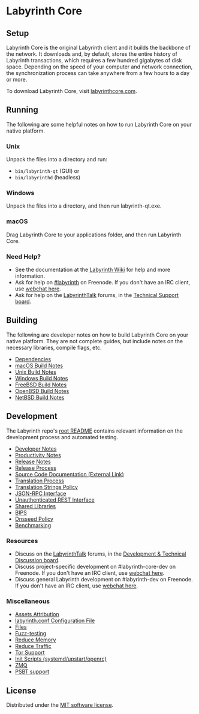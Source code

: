Labyrinth Core
=============

Setup
---------------------
Labyrinth Core is the original Labyrinth client and it builds the backbone of the network. It downloads and, by default, stores the entire history of Labyrinth transactions, which requires a few hundred gigabytes of disk space. Depending on the speed of your computer and network connection, the synchronization process can take anywhere from a few hours to a day or more.

To download Labyrinth Core, visit [labyrinthcore.com](https://labyrinthcore.com/en/download/).

Running
---------------------
The following are some helpful notes on how to run Labyrinth Core on your native platform.

### Unix

Unpack the files into a directory and run:

- `bin/labyrinth-qt` (GUI) or
- `bin/labyrinthd` (headless)

### Windows

Unpack the files into a directory, and then run labyrinth-qt.exe.

### macOS

Drag Labyrinth Core to your applications folder, and then run Labyrinth Core.

### Need Help?

* See the documentation at the [Labyrinth Wiki](https://en.labyrinth.it/wiki/Main_Page)
for help and more information.
* Ask for help on [#labyrinth](https://webchat.freenode.net/#labyrinth) on Freenode. If you don't have an IRC client, use [webchat here](https://webchat.freenode.net/#labyrinth).
* Ask for help on the [LabyrinthTalk](https://labyrinthtalk.org/) forums, in the [Technical Support board](https://labyrinthtalk.org/index.php?board=4.0).

Building
---------------------
The following are developer notes on how to build Labyrinth Core on your native platform. They are not complete guides, but include notes on the necessary libraries, compile flags, etc.

- [Dependencies](dependencies.md)
- [macOS Build Notes](build-osx.md)
- [Unix Build Notes](build-unix.md)
- [Windows Build Notes](build-windows.md)
- [FreeBSD Build Notes](build-freebsd.md)
- [OpenBSD Build Notes](build-openbsd.md)
- [NetBSD Build Notes](build-netbsd.md)

Development
---------------------
The Labyrinth repo's [root README](/README.md) contains relevant information on the development process and automated testing.

- [Developer Notes](developer-notes.md)
- [Productivity Notes](productivity.md)
- [Release Notes](release-notes.md)
- [Release Process](release-process.md)
- [Source Code Documentation (External Link)](https://doxygen.labyrinthcore.com/)
- [Translation Process](translation_process.md)
- [Translation Strings Policy](translation_strings_policy.md)
- [JSON-RPC Interface](JSON-RPC-interface.md)
- [Unauthenticated REST Interface](REST-interface.md)
- [Shared Libraries](shared-libraries.md)
- [BIPS](bips.md)
- [Dnsseed Policy](dnsseed-policy.md)
- [Benchmarking](benchmarking.md)

### Resources
* Discuss on the [LabyrinthTalk](https://labyrinthtalk.org/) forums, in the [Development & Technical Discussion board](https://labyrinthtalk.org/index.php?board=6.0).
* Discuss project-specific development on #labyrinth-core-dev on Freenode. If you don't have an IRC client, use [webchat here](https://webchat.freenode.net/#labyrinth-core-dev).
* Discuss general Labyrinth development on #labyrinth-dev on Freenode. If you don't have an IRC client, use [webchat here](https://webchat.freenode.net/#labyrinth-dev).

### Miscellaneous
- [Assets Attribution](assets-attribution.md)
- [labyrinth.conf Configuration File](labyrinth-conf.md)
- [Files](files.md)
- [Fuzz-testing](fuzzing.md)
- [Reduce Memory](reduce-memory.md)
- [Reduce Traffic](reduce-traffic.md)
- [Tor Support](tor.md)
- [Init Scripts (systemd/upstart/openrc)](init.md)
- [ZMQ](zmq.md)
- [PSBT support](psbt.md)

License
---------------------
Distributed under the [MIT software license](/COPYING).
